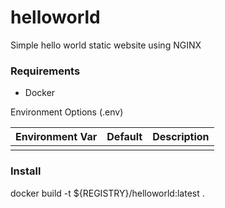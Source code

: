 # helloworld

Simple hello world static website using NGINX

### Requirements
 - Docker

 Environment Options (.env)

| Environment Var         | Default      | Description                |
| ----------------------- | ------------ | -------------------------- |
|                         |              |                            |

### Install

docker build -t ${REGISTRY}/helloworld:latest .
